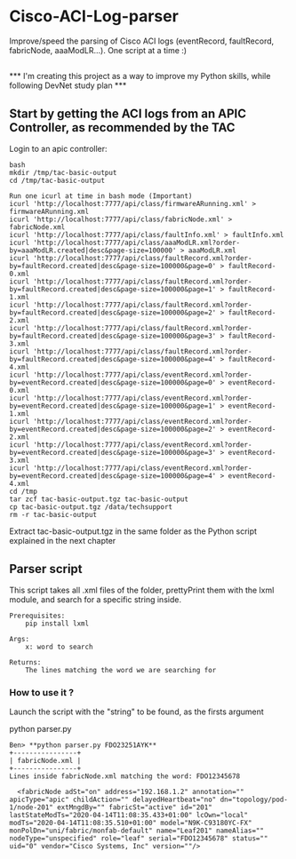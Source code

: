# Cisco-ACI-Log-parser
Improve/speed the parsing of Cisco ACI logs (eventRecord, faultRecord, fabricNode, aaaModLR...). One script at a time :)

##

*** I'm creating this project as a way to improve my Python skills, while following DevNet study plan ***

## Start by getting the ACI logs from an APIC Controller, as recommended by the TAC

Login to an apic controller:

    bash
    mkdir /tmp/tac-basic-output
    cd /tmp/tac-basic-output

    Run one icurl at time in bash mode (Important)
    icurl 'http://localhost:7777/api/class/firmwareARunning.xml' > firmwareARunning.xml
    icurl 'http://localhost:7777/api/class/fabricNode.xml' > fabricNode.xml
    icurl 'http://localhost:7777/api/class/faultInfo.xml' > faultInfo.xml
    icurl 'http://localhost:7777/api/class/aaaModLR.xml?order-by=aaaModLR.created|desc&page-size=100000' > aaaModLR.xml
    icurl 'http://localhost:7777/api/class/faultRecord.xml?order-by=faultRecord.created|desc&page-size=100000&page=0' > faultRecord-0.xml
    icurl 'http://localhost:7777/api/class/faultRecord.xml?order-by=faultRecord.created|desc&page-size=100000&page=1' > faultRecord-1.xml
    icurl 'http://localhost:7777/api/class/faultRecord.xml?order-by=faultRecord.created|desc&page-size=100000&page=2' > faultRecord-2.xml
    icurl 'http://localhost:7777/api/class/faultRecord.xml?order-by=faultRecord.created|desc&page-size=100000&page=3' > faultRecord-3.xml
    icurl 'http://localhost:7777/api/class/faultRecord.xml?order-by=faultRecord.created|desc&page-size=100000&page=4' > faultRecord-4.xml
    icurl 'http://localhost:7777/api/class/eventRecord.xml?order-by=eventRecord.created|desc&page-size=100000&page=0' > eventRecord-0.xml
    icurl 'http://localhost:7777/api/class/eventRecord.xml?order-by=eventRecord.created|desc&page-size=100000&page=1' > eventRecord-1.xml
    icurl 'http://localhost:7777/api/class/eventRecord.xml?order-by=eventRecord.created|desc&page-size=100000&page=2' > eventRecord-2.xml
    icurl 'http://localhost:7777/api/class/eventRecord.xml?order-by=eventRecord.created|desc&page-size=100000&page=3' > eventRecord-3.xml
    icurl 'http://localhost:7777/api/class/eventRecord.xml?order-by=eventRecord.created|desc&page-size=100000&page=4' > eventRecord-4.xml
    cd /tmp
    tar zcf tac-basic-output.tgz tac-basic-output
    cp tac-basic-output.tgz /data/techsupport
    rm -r tac-basic-output

Extract tac-basic-output.tgz in the same folder as the Python script explained in the next chapter

## Parser script

This script takes all .xml files of the folder, prettyPrint them with the lxml module, and search for a specific string inside.

    Prerequisites:
        pip install lxml

    Args:
        x: word to search

    Returns:
        The lines matching the word we are searching for

### How to use it ?
Launch the script with the "string" to be found, as the firsts argument

python parser.py **<string-to-be-found>**

    Ben> **python parser.py FDO23251AYK**
    +----------------+
    | fabricNode.xml |
    +----------------+
    Lines inside fabricNode.xml matching the word: FDO12345678

      <fabricNode adSt="on" address="192.168.1.2" annotation="" apicType="apic" childAction="" delayedHeartbeat="no" dn="topology/pod-1/node-201" extMngdBy="" fabricSt="active" id="201" lastStateModTs="2020-04-14T11:08:35.433+01:00" lcOwn="local" modTs="2020-04-14T11:08:35.510+01:00" model="N9K-C93180YC-FX" monPolDn="uni/fabric/monfab-default" name="Leaf201" nameAlias="" nodeType="unspecified" role="leaf" serial="FDO12345678" status="" uid="0" vendor="Cisco Systems, Inc" version=""/>
